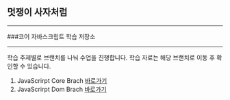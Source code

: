 ## 멋쟁이 사자처럼

---

###코어 자바스크립트 학습 저장소

---

학습 주제별로 브랜치를 나눠 수업을 진행합니다.
학습 자료는 해당 브랜치로 이동 후 확인할 수 있습니다.

1. JavaScrirpt Core Brach [바로가기](https://github.com/kimchoongman/core-javascript/tree/01.core)
2. JavaScrirpt Dom Brach [바로가기](https://www.naver.com)
